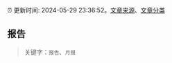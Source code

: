 :alarm_clock: 更新时间: 2024-05-29 23:36:52。[文章来源](/README.md)、[文章分类](/TAGS.md)

## 报告


> 关键字：`报告`、`月报`



